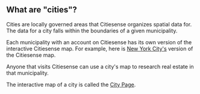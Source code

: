 ## What are "cities"?
Cities are locally governed areas that Citiesense organizes spatial data for. The data for a city falls within the boundaries of a given municipality.

Each municipality with an account on Citiesense has its own version of the interactive Citiesense map. For example, here is [New York City's](http://www.citiesense.com/cities/new-york-city?p%5Bper_page%5D=all&p%5Bcity_id%5D=398#13/40.7127/-74.0059) version of the Citiesense map. 

Anyone that visits Citiesense can use a city's map to research real estate in that municipality. 

The interactive map of a city is called the [City Page](http://www.citiesense.com/docs/pages/4-Using%20City%20Pages.md).

